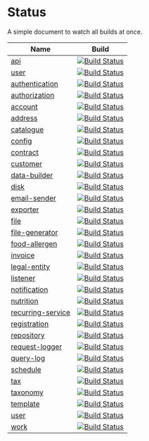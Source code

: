 # Status

A simple document to watch all builds at once.

| Name | Build | 
|---|---|
| [api](https://github.com/railken/amethyst-api) | [![Build Status](https://travis-ci.org/railken/amethyst-api.svg?branch=master)](https://travis-ci.org/railken/amethyst-api) |
| [user](https://github.com/railken/amethyst-user) | [![Build Status](https://travis-ci.org/railken/amethyst-user.svg?branch=master)](https://travis-ci.org/railken/amethyst-user) |
| [authentication](https://github.com/railken/amethyst-authentication) | [![Build Status](https://travis-ci.org/railken/amethyst-authentication.svg?branch=master)](https://travis-ci.org/railken/amethyst-authentication) |
| [authorization](https://github.com/railken/amethyst-authorization) | [![Build Status](https://travis-ci.org/railken/amethyst-authorization.svg?branch=master)](https://travis-ci.org/railken/amethyst-authorization) |
| [account](https://github.com/railken/amethyst-account) | [![Build Status](https://travis-ci.org/railken/amethyst-account.svg?branch=master)](https://travis-ci.org/railken/amethyst-account) |
| [address](https://github.com/railken/amethyst-address) | [![Build Status](https://travis-ci.org/railken/amethyst-address.svg?branch=master)](https://travis-ci.org/railken/amethyst-address) |
| [catalogue](https://github.com/railken/amethyst-catalogue) | [![Build Status](https://travis-ci.org/railken/amethyst-catalogue.svg?branch=master)](https://travis-ci.org/railken/amethyst-catalogue) |
| [config](https://github.com/railken/amethyst-config) | [![Build Status](https://travis-ci.org/railken/amethyst-config.svg?branch=master)](https://travis-ci.org/railken/amethyst-config) |
| [contract](https://github.com/railken/amethyst-contract) | [![Build Status](https://travis-ci.org/railken/amethyst-contract.svg?branch=master)](https://travis-ci.org/railken/amethyst-contract) |
| [customer](https://github.com/railken/amethyst-customer) | [![Build Status](https://travis-ci.org/railken/amethyst-customer.svg?branch=master)](https://travis-ci.org/railken/amethyst-customer) |
| [data-builder](https://github.com/railken/amethyst-data-builder) | [![Build Status](https://travis-ci.org/railken/amethyst-data-builder.svg?branch=master)](https://travis-ci.org/railken/amethyst-data-builder) |
| [disk](https://github.com/railken/amethyst-disk) | [![Build Status](https://travis-ci.org/railken/amethyst-disk.svg?branch=master)](https://travis-ci.org/railken/amethyst-disk) |
| [email-sender](https://github.com/railken/amethyst-email-sender) | [![Build Status](https://travis-ci.org/railken/amethyst-email-sender.svg?branch=master)](https://travis-ci.org/railken/amethyst-email-sender) |
| [exporter](https://github.com/railken/amethyst-exporter) | [![Build Status](https://travis-ci.org/railken/amethyst-exporter.svg?branch=master)](https://travis-ci.org/railken/amethyst-exporter) |
| [file](https://github.com/railken/amethyst-file) | [![Build Status](https://travis-ci.org/railken/amethyst-file.svg?branch=master)](https://travis-ci.org/railken/amethyst-file) |
| [file-generator](https://github.com/railken/amethyst-file-generator) | [![Build Status](https://travis-ci.org/railken/amethyst-file-generator.svg?branch=master)](https://travis-ci.org/railken/amethyst-file-generator) |
| [food-allergen](https://github.com/railken/amethyst-food-allergen) | [![Build Status](https://travis-ci.org/railken/amethyst-food-allergen.svg?branch=master)](https://travis-ci.org/railken/amethyst-food-allergen) |
| [invoice](https://github.com/railken/amethyst-invoice) | [![Build Status](https://travis-ci.org/railken/amethyst-invoice.svg?branch=master)](https://travis-ci.org/railken/amethyst-invoice) |
| [legal-entity](https://github.com/railken/amethyst-legal-entity) | [![Build Status](https://travis-ci.org/railken/amethyst-legal-entity.svg?branch=master)](https://travis-ci.org/railken/amethyst-legal-entity) |
| [listener](https://github.com/railken/amethyst-listener) | [![Build Status](https://travis-ci.org/railken/amethyst-listener.svg?branch=master)](https://travis-ci.org/railken/amethyst-listener) |
| [notification](https://github.com/railken/amethyst-notification) | [![Build Status](https://travis-ci.org/railken/amethyst-notification.svg?branch=master)](https://travis-ci.org/railken/amethyst-notification) |
| [nutrition](https://github.com/railken/amethyst-nutrition) | [![Build Status](https://travis-ci.org/railken/amethyst-nutrition.svg?branch=master)](https://travis-ci.org/railken/amethyst-nutrition) |
| [recurring-service](https://github.com/railken/amethyst-recurring-service) | [![Build Status](https://travis-ci.org/railken/amethyst-recurring-service.svg?branch=master)](https://travis-ci.org/railken/amethyst-recurring-service) |
| [registration](https://github.com/railken/amethyst-registration) | [![Build Status](https://travis-ci.org/railken/amethyst-registration.svg?branch=master)](https://travis-ci.org/railken/amethyst-registration) |
| [repository](https://github.com/railken/amethyst-repository) | [![Build Status](https://travis-ci.org/railken/amethyst-repository.svg?branch=master)](https://travis-ci.org/railken/amethyst-repository) |
| [request-logger](https://github.com/railken/amethyst-request-logger) | [![Build Status](https://travis-ci.org/railken/amethyst-request-logger.svg?branch=master)](https://travis-ci.org/railken/amethyst-request-logger) |
| [query-log](https://github.com/railken/amethyst-query-log) | [![Build Status](https://travis-ci.org/railken/amethyst-query-log.svg?branch=master)](https://travis-ci.org/railken/amethyst-query-log) |
| [schedule](https://github.com/railken/amethyst-schedule) | [![Build Status](https://travis-ci.org/railken/amethyst-schedule.svg?branch=master)](https://travis-ci.org/railken/amethyst-schedule) |
| [tax](https://github.com/railken/amethyst-tax) | [![Build Status](https://travis-ci.org/railken/amethyst-tax.svg?branch=master)](https://travis-ci.org/railken/amethyst-tax) |
| [taxonomy](https://github.com/railken/amethyst-taxonomy) | [![Build Status](https://travis-ci.org/railken/amethyst-taxonomy.svg?branch=master)](https://travis-ci.org/railken/amethyst-taxonomy) |
| [template](https://github.com/railken/amethyst-template) | [![Build Status](https://travis-ci.org/railken/amethyst-template.svg?branch=master)](https://travis-ci.org/railken/amethyst-template) |
| [user](https://github.com/railken/amethyst-user) | [![Build Status](https://travis-ci.org/railken/amethyst-user.svg?branch=master)](https://travis-ci.org/railken/amethyst-user) |
| [work](https://github.com/railken/amethyst-work) | [![Build Status](https://travis-ci.org/railken/amethyst-work.svg?branch=master)](https://travis-ci.org/railken/amethyst-work) |
